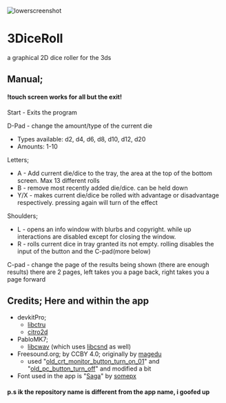 ![lowerscreenshot](https://github.com/user-attachments/assets/4a17aa16-8cdf-4269-a18f-a29276f99f2c)

# 3DiceRoll
a graphical 2D dice roller for the 3ds

## Manual;
#### !touch screen works for all but the exit!
Start - Exits the program

D-Pad - change the amount/type of the current die
- Types available: d2, d4, d6, d8, d10, d12, d20
- Amounts: 1-10

Letters;
- A - Add current die/dice to the tray, the area at the top of the bottom screen. Max 13 different rolls
- B - remove most recently added die/dice. can be held down
- Y/X - makes current die/dice be rolled with advantage or disadvantage respectively. pressing again will turn of the effect

Shoulders;
- L - opens an info window with blurbs and copyright. while up interactions are disabled except for closing the window.
- R - rolls current dice in tray granted its not empty. rolling disables the input of the button and the C-pad(more below)

C-pad - change the page of the results being shown (there are enough results)
there are 2 pages, left takes you a page back, right takes you a page forward

## Credits; Here and within the app
- devkitPro;
  - [libctru](https://github.com/devkitPro/libctru)
  - [citro2d](https://github.com/devkitPro/citro2d)
- PabloMK7;
  - [libcwav](https://github.com/PabloMK7/libcwav) (which uses [libcsnd](https://github.com/PabloMK7/libncsnd) as well)
- Freesound.org; by CCBY 4.0; originally by [magedu](https://freesound.org/people/magedu/)
  - used "[old_crt_monitor_button_turn_on_01](https://freesound.org/people/magedu/sounds/263900/)" and "[old_pc_button_turn_off](https://freesound.org/people/magedu/sounds/264386/)" and modified a bit
- Font used in the app is "[Saga](https://somepx.itch.io/pixel-font-saga)" by [somepx](https://twitter.com/somepx)

#### p.s ik the repository name is different from the app name, i goofed up
